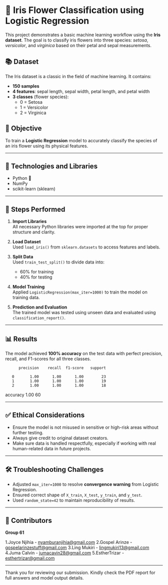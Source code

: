 # 🌸 Iris Flower Classification using Logistic Regression

This project demonstrates a basic machine learning workflow using the **Iris dataset**. The goal is to classify iris flowers into three species: *setosa*, *versicolor*, and *virginica* based on their petal and sepal measurements.

## 📚 Dataset
The Iris dataset is a classic in the field of machine learning. It contains:
- **150 samples**
- **4 features**: sepal length, sepal width, petal length, and petal width
- **3 classes** (flower species): 
  - 0 = Setosa  
  - 1 = Versicolor  
  - 2 = Virginica

## 🧠 Objective
To train a **Logistic Regression** model to accurately classify the species of an iris flower using its physical features.

---

## 🔧 Technologies and Libraries
- Python 🐍
- NumPy
- scikit-learn (sklearn)

---

## 🚀 Steps Performed

1. **Import Libraries**  
   All necessary Python libraries were imported at the top for proper structure and clarity.

2. **Load Dataset**  
   Used `load_iris()` from `sklearn.datasets` to access features and labels.

3. **Split Data**  
   Used `train_test_split()` to divide data into:
   - 60% for training
   - 40% for testing

4. **Model Training**  
   Applied `LogisticRegression(max_iter=1000)` to train the model on training data.

5. **Prediction and Evaluation**  
   The trained model was tested using unseen data and evaluated using `classification_report()`.

---

## 📊 Results

The model achieved **100% accuracy** on the test data with perfect precision, recall, and F1-scores for all three classes.


          precision    recall  f1-score   support

       0       1.00      1.00      1.00        23
       1       1.00      1.00      1.00        19
       2       1.00      1.00      1.00        18

accuracy                           1.00        60



---

## ✅ Ethical Considerations

- Ensure the model is not misused in sensitive or high-risk areas without further testing.
- Always give credit to original dataset creators.
- Make sure data is handled respectfully, especially if working with real human-related data in future projects.

---

## 🛠 Troubleshooting Challenges

- Adjusted `max_iter=1000` to resolve **convergence warning** from Logistic Regression.
- Ensured correct shape of `X_train`, `X_test`, `y_train`, and `y_test`.
- Used `random_state=42` to maintain reproducibility of results.

---


## 👥 Contributors

**Group 61**  
 
1.Joyce Njihia - nyamburanjihia@gmail.com
2.Gospel Arinze - gospelarinzestuff@gmail.com
3.Ling Mukiri - lingmukiri13@gmail.com
4.Juma Calvin - jumacavin28@gmail.com
5.EstherTrizar  - esthertrizar@gmail.com

---

Thank you for reviewing our submission. Kindly check the PDF report for full answers and model output details.


